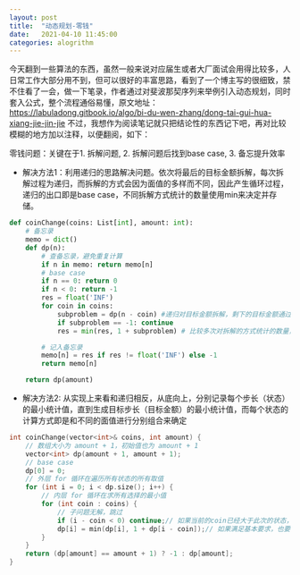 ```yaml
---
layout: post
title:  "动态规划-零钱"
date:   2021-04-10 11:45:00
categories: alogrithm
---
```


今天翻到一些算法的东西，虽然一般来说对应届生或者大厂面试会用得比较多，人日常工作大部分用不到，但可以很好的丰富思路，看到了一个博主写的很细致，禁不住看了一会，做一下笔录，作者通过对斐波那契序列来举例引入动态规划，同时套入公式，整个流程通俗易懂，原文地址：
https://labuladong.gitbook.io/algo/bi-du-wen-zhang/dong-tai-gui-hua-xiang-jie-jin-jie
不过，我想作为阅读笔记就只把结论性的东西记下吧，再对比较模糊的地方加以注释，以便翻阅，如下：

零钱问题：关键在于1. 拆解问题, 2. 拆解问题后找到base case, 3. 备忘提升效率

- 解决方法1：利用递归的思路解决问题。依次将最后的目标金额拆解，每次拆解过程为递归，而拆解的方式会因为面值的多样而不同，因此产生循环过程，递归的出口即是base case，不同拆解方式统计的数量使用min来决定并存储。

```python
def coinChange(coins: List[int], amount: int):
    # 备忘录
    memo = dict()
    def dp(n):
        # 查备忘录，避免重复计算
        if n in memo: return memo[n]
        # base case
        if n == 0: return 0
        if n < 0: return -1
        res = float('INF')
        for coin in coins:
            subproblem = dp(n - coin) #递归对目标金额拆解，剩下的目标金额通过递归的方式求解
            if subproblem == -1: continue
            res = min(res, 1 + subproblem) # 比较多次对拆解的方式统计的数量，取最小值作为结果

        # 记入备忘录
        memo[n] = res if res != float('INF') else -1
        return memo[n]

    return dp(amount)
```
- 解决方法2: 从实现上来看和递归相反，从底向上，分别记录每个步长（状态）的最小统计值，直到生成目标步长（目标金额）的最小统计值，而每个状态的计算方式即是和不同的面值进行分别组合来确定

```c++
int coinChange(vector<int>& coins, int amount) {
    // 数组大小为 amount + 1，初始值也为 amount + 1
    vector<int> dp(amount + 1, amount + 1);
    // base case
    dp[0] = 0;
    // 外层 for 循环在遍历所有状态的所有取值
    for (int i = 0; i < dp.size(); i++) {
        // 内层 for 循环在求所有选择的最小值
        for (int coin : coins) {
            // 子问题无解，跳过
            if (i - coin < 0) continue;// 如果当前的coin已经大于此次的状态，不可能构造出零钱组合
            dp[i] = min(dp[i], 1 + dp[i - coin]);// 如果满足基本要求，也要使用当前选中方案的统计数值和对i计算的历史最小值方案对比，当前选中方案即是使用此次循环符合条件的coin和已经计算出的dp[i-coin]作为组合
        }
    }
    return (dp[amount] == amount + 1) ? -1 : dp[amount];
}
```